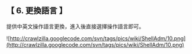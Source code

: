 ## 【 6. 更換語言 】 ##

提供中英文操作語言更換，進入後直接選擇操作語言即可。

![http://crawlzilla.googlecode.com/svn/tags/pics/wiki/ShellAdm/10.png](http://crawlzilla.googlecode.com/svn/tags/pics/wiki/ShellAdm/10.png)